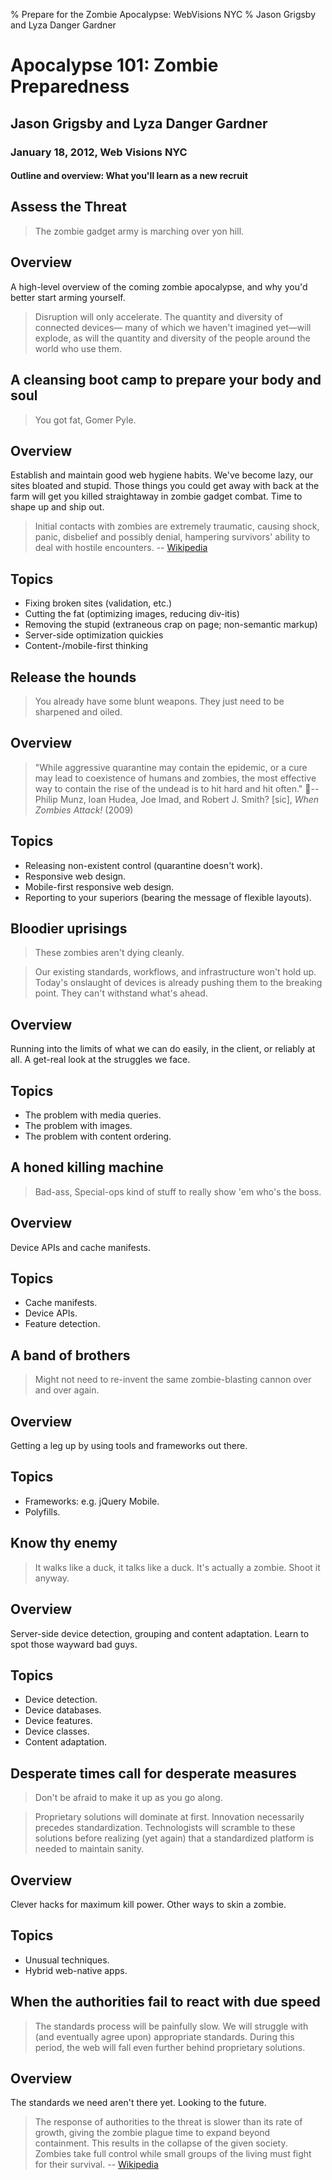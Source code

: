% Prepare for the Zombie Apocalypse: WebVisions NYC
% Jason Grigsby and Lyza Danger Gardner

# Apocalypse 101: Zombie Preparedness

## Jason Grigsby and Lyza Danger Gardner

### January 18, 2012, Web Visions NYC

#### Outline and overview: What you'll learn as a new recruit

Assess the Threat
-----------------

> The zombie gadget army is marching over yon hill.

## Overview

A high-level overview of the coming zombie apocalypse, and why you'd better start arming yourself.

> Disruption will only accelerate. The quantity and diversity of connected devices—
> many of which we haven't imagined yet—will explode, as will the quantity and
> diversity of the people around the world who use them.

A cleansing boot camp to prepare your body and soul
---------------------------------------------------

> You got fat, Gomer Pyle.

## Overview

Establish and maintain good web hygiene habits. We've become lazy, our sites bloated and stupid. Those things you could get away with back at the farm will get you killed straightaway in zombie gadget combat. Time to shape up and ship out.

> Initial contacts with zombies are extremely traumatic, causing shock, panic, disbelief and possibly denial, 
> hampering survivors' ability to deal with hostile encounters.
> -- [Wikipedia][wiki-apocalypse]

## Topics

* Fixing broken sites (validation, etc.)
* Cutting the fat (optimizing images, reducing div-itis)
* Removing the stupid (extraneous crap on page; non-semantic markup)
* Server-side optimization quickies
* Content-/mobile-first thinking

Release the hounds
------------------

> You already have some blunt weapons. They just need to be sharpened and oiled.

## Overview

> "While aggressive quarantine may contain the epidemic, or a cure may lead to coexistence
> of humans and zombies, the most effective way to contain the rise of the undead is to
> hit hard and hit often." 
> -- Philip Munz, Ioan Hudea, Joe Imad, and Robert J. Smith? [sic], *When Zombies Attack!* (2009)

## Topics

* Releasing non-existent control (quarantine doesn't work).
* Responsive web design.
* Mobile-first responsive web design.
* Reporting to your superiors (bearing the message of flexible layouts).

Bloodier uprisings
------------------

> These zombies aren't dying cleanly.

> Our existing standards, workflows, and infrastructure won't hold up. Today's onslaught
> of devices is already pushing them to the breaking point. They can't withstand what's ahead.

## Overview

Running into the limits of what we can do easily, in the client, or reliably at all. A get-real look at the struggles we face.

## Topics

* The problem with media queries.
* The problem with images.
* The problem with content ordering.

A honed killing machine
-----------------------

> Bad-ass, Special-ops kind of stuff to really show 'em who's the boss.

## Overview

Device APIs and cache manifests.

## Topics

* Cache manifests.
* Device APIs.
* Feature detection.


A band of brothers
------------------

> Might not need to re-invent the same zombie-blasting cannon over and over again.

## Overview

Getting a leg up by using tools and frameworks out there.

## Topics

* Frameworks: e.g. jQuery Mobile.
* Polyfills.


Know thy enemy
--------------

> It walks like a duck, it talks like a duck. It's actually a zombie. Shoot it anyway.

## Overview

Server-side device detection, grouping and content adaptation. Learn to spot those wayward bad guys.

## Topics

* Device detection.
* Device databases.
* Device features.
* Device classes.
* Content adaptation.


Desperate times call for desperate measures
-------------------------------------------

> Don't be afraid to make it up as you go along.

> Proprietary solutions will dominate at first. Innovation necessarily precedes
> standardization. Technologists will scramble to these solutions before realizing
> (yet again) that a standardized platform is needed to maintain sanity.

## Overview

Clever hacks for maximum kill power. Other ways to skin a zombie.

## Topics

* Unusual techniques.
* Hybrid web-native apps.

When the authorities fail to react with due speed
-------------------------------------------------

> The standards process will be painfully slow. We will struggle with
> (and eventually agree upon) appropriate standards. During this period,
> the web will fall even further behind proprietary solutions.

## Overview

The standards we need aren't there yet. Looking to the future.

> The response of authorities to the threat is slower than its rate of growth, giving the
> zombie plague time to expand beyond containment. This results in the collapse of the given
> society. Zombies take full control while small groups of the living must fight
> for their survival. -- [Wikipedia][wiki-apocalypse]

[wiki-apocalypse]: http://en.wikipedia.org/wiki/Zombie_apocalypse "Wikipedia article on Zombie Apocalypse"

